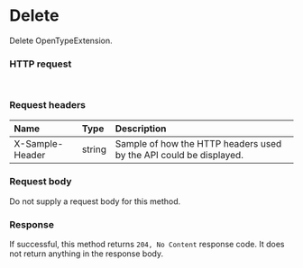 # Delete

Delete OpenTypeExtension.
### HTTP request
```http


```
### Request headers
| Name       | Type | Description|
|:---------------|:--------|:----------|
| X-Sample-Header  | string  | Sample of how the HTTP headers used by the API could be displayed.|

### Request body
Do not supply a request body for this method.


### Response
If successful, this method returns `204, No Content` response code. It does not return anything in the response body.


<!-- uuid: ea612b16-9566-4f37-b2fd-8936a266ac5b
2015-10-12 23:28:11 UTC -->